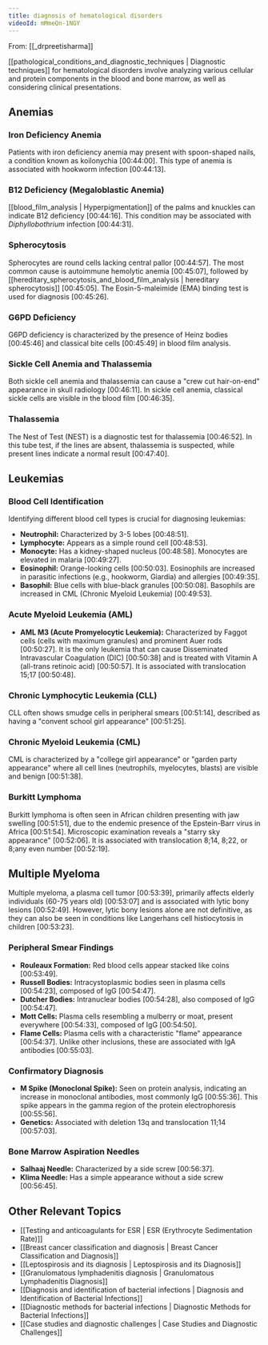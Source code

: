 ```yaml
---
title: diagnosis of hematological disorders
videoId: mMmeQn-1NGY
---
```


From: [[_drpreetisharma]] <br/> 

[[pathological_conditions_and_diagnostic_techniques | Diagnostic techniques]] for hematological disorders involve analyzing various cellular and protein components in the blood and bone marrow, as well as considering clinical presentations.

## Anemias

### Iron Deficiency Anemia
Patients with iron deficiency anemia may present with spoon-shaped nails, a condition known as koilonychia <a class="yt-timestamp" data-t="00:44:00">[00:44:00]</a>. This type of anemia is associated with hookworm infection <a class="yt-timestamp" data-t="00:44:13">[00:44:13]</a>.

### B12 Deficiency (Megaloblastic Anemia)
[[blood_film_analysis | Hyperpigmentation]] of the palms and knuckles can indicate B12 deficiency <a class="yt-timestamp" data-t="00:44:16">[00:44:16]</a>. This condition may be associated with *Diphyllobothrium* infection <a class="yt-timestamp" data-t="00:44:31">[00:44:31]</a>.

### Spherocytosis
Spherocytes are round cells lacking central pallor <a class="yt-timestamp" data-t="00:44:57">[00:44:57]</a>. The most common cause is autoimmune hemolytic anemia <a class="yt-timestamp" data-t="00:45:07">[00:45:07]</a>, followed by [[hereditary_spherocytosis_and_blood_film_analysis | hereditary spherocytosis]] <a class="yt-timestamp" data-t="00:45:05">[00:45:05]</a>. The Eosin-5-maleimide (EMA) binding test is used for diagnosis <a class="yt-timestamp" data-t="00:45:26">[00:45:26]</a>.

### G6PD Deficiency
G6PD deficiency is characterized by the presence of Heinz bodies <a class="yt-timestamp" data-t="00:45:46">[00:45:46]</a> and classical bite cells <a class="yt-timestamp" data-t="00:45:49">[00:45:49]</a> in blood film analysis.

### Sickle Cell Anemia and Thalassemia
Both sickle cell anemia and thalassemia can cause a "crew cut hair-on-end" appearance in skull radiology <a class="yt-timestamp" data-t="00:46:11">[00:46:11]</a>. In sickle cell anemia, classical sickle cells are visible in the blood film <a class="yt-timestamp" data-t="00:46:35">[00:46:35]</a>.

### Thalassemia
The Nest of Test (NEST) is a diagnostic test for thalassemia <a class="yt-timestamp" data-t="00:46:52">[00:46:52]</a>. In this tube test, if the lines are absent, thalassemia is suspected, while present lines indicate a normal result <a class="yt-timestamp" data-t="00:47:40">[00:47:40]</a>.

## Leukemias

### Blood Cell Identification
Identifying different blood cell types is crucial for diagnosing leukemias:
*   **Neutrophil:** Characterized by 3-5 lobes <a class="yt-timestamp" data-t="00:48:51">[00:48:51]</a>.
*   **Lymphocyte:** Appears as a simple round cell <a class="yt-timestamp" data-t="00:48:53">[00:48:53]</a>.
*   **Monocyte:** Has a kidney-shaped nucleus <a class="yt-timestamp" data-t="00:48:58">[00:48:58]</a>. Monocytes are elevated in malaria <a class="yt-timestamp" data-t="00:49:27">[00:49:27]</a>.
*   **Eosinophil:** Orange-looking cells <a class="yt-timestamp" data-t="00:50:03">[00:50:03]</a>. Eosinophils are increased in parasitic infections (e.g., hookworm, Giardia) and allergies <a class="yt-timestamp" data-t="00:49:35">[00:49:35]</a>.
*   **Basophil:** Blue cells with blue-black granules <a class="yt-timestamp" data-t="00:50:08">[00:50:08]</a>. Basophils are increased in CML (Chronic Myeloid Leukemia) <a class="yt-timestamp" data-t="00:49:53">[00:49:53]</a>.

### Acute Myeloid Leukemia (AML)
*   **AML M3 (Acute Promyelocytic Leukemia):** Characterized by Faggot cells (cells with maximum granules) and prominent Auer rods <a class="yt-timestamp" data-t="00:50:27">[00:50:27]</a>. It is the only leukemia that can cause Disseminated Intravascular Coagulation (DIC) <a class="yt-timestamp" data-t="00:50:38">[00:50:38]</a> and is treated with Vitamin A (all-trans retinoic acid) <a class="yt-timestamp" data-t="00:50:57">[00:50:57]</a>. It is associated with translocation 15;17 <a class="yt-timestamp" data-t="00:50:48">[00:50:48]</a>.

### Chronic Lymphocytic Leukemia (CLL)
CLL often shows smudge cells in peripheral smears <a class="yt-timestamp" data-t="00:51:14">[00:51:14]</a>, described as having a "convent school girl appearance" <a class="yt-timestamp" data-t="00:51:25">[00:51:25]</a>.

### Chronic Myeloid Leukemia (CML)
CML is characterized by a "college girl appearance" or "garden party appearance" where all cell lines (neutrophils, myelocytes, blasts) are visible and benign <a class="yt-timestamp" data-t="00:51:38">[00:51:38]</a>.

### Burkitt Lymphoma
Burkitt lymphoma is often seen in African children presenting with jaw swelling <a class="yt-timestamp" data-t="00:51:51">[00:51:51]</a>, due to the endemic presence of the Epstein-Barr virus in Africa <a class="yt-timestamp" data-t="00:51:54">[00:51:54]</a>. Microscopic examination reveals a "starry sky appearance" <a class="yt-timestamp" data-t="00:52:06">[00:52:06]</a>. It is associated with translocation 8;14, 8;22, or 8;any even number <a class="yt-timestamp" data-t="00:52:19">[00:52:19]</a>.

## Multiple Myeloma
Multiple myeloma, a plasma cell tumor <a class="yt-timestamp" data-t="00:53:39">[00:53:39]</a>, primarily affects elderly individuals (60-75 years old) <a class="yt-timestamp" data-t="00:53:07">[00:53:07]</a> and is associated with lytic bony lesions <a class="yt-timestamp" data-t="00:52:49">[00:52:49]</a>. However, lytic bony lesions alone are not definitive, as they can also be seen in conditions like Langerhans cell histiocytosis in children <a class="yt-timestamp" data-t="00:53:23">[00:53:23]</a>.

### Peripheral Smear Findings
*   **Rouleaux Formation:** Red blood cells appear stacked like coins <a class="yt-timestamp" data-t="00:53:49">[00:53:49]</a>.
*   **Russell Bodies:** Intracystoplasmic bodies seen in plasma cells <a class="yt-timestamp" data-t="00:54:23">[00:54:23]</a>, composed of IgG <a class="yt-timestamp" data-t="00:54:47">[00:54:47]</a>.
*   **Dutcher Bodies:** Intranuclear bodies <a class="yt-timestamp" data-t="00:54:28">[00:54:28]</a>, also composed of IgG <a class="yt-timestamp" data-t="00:54:47">[00:54:47]</a>.
*   **Mott Cells:** Plasma cells resembling a mulberry or moat, present everywhere <a class="yt-timestamp" data-t="00:54:33">[00:54:33]</a>, composed of IgG <a class="yt-timestamp" data-t="00:54:50">[00:54:50]</a>.
*   **Flame Cells:** Plasma cells with a characteristic "flame" appearance <a class="yt-timestamp" data-t="00:54:37">[00:54:37]</a>. Unlike other inclusions, these are associated with IgA antibodies <a class="yt-timestamp" data-t="00:55:03">[00:55:03]</a>.

### Confirmatory Diagnosis
*   **M Spike (Monoclonal Spike):** Seen on protein analysis, indicating an increase in monoclonal antibodies, most commonly IgG <a class="yt-timestamp" data-t="00:55:36">[00:55:36]</a>. This spike appears in the gamma region of the protein electrophoresis <a class="yt-timestamp" data-t="00:55:56">[00:55:56]</a>.
*   **Genetics:** Associated with deletion 13q and translocation 11;14 <a class="yt-timestamp" data-t="00:57:03">[00:57:03]</a>.

### Bone Marrow Aspiration Needles
*   **Salhaaj Needle:** Characterized by a side screw <a class="yt-timestamp" data-t="00:56:37">[00:56:37]</a>.
*   **Klima Needle:** Has a simple appearance without a side screw <a class="yt-timestamp" data-t="00:56:45">[00:56:45]</a>.

## Other Relevant Topics
*   [[Testing and anticoagulants for ESR | ESR (Erythrocyte Sedimentation Rate)]]
*   [[Breast cancer classification and diagnosis | Breast Cancer Classification and Diagnosis]]
*   [[Leptospirosis and its diagnosis | Leptospirosis and its Diagnosis]]
*   [[Granulomatous lymphadenitis diagnosis | Granulomatous Lymphadenitis Diagnosis]]
*   [[Diagnosis and identification of bacterial infections | Diagnosis and Identification of Bacterial Infections]]
*   [[Diagnostic methods for bacterial infections | Diagnostic Methods for Bacterial Infections]]
*   [[Case studies and diagnostic challenges | Case Studies and Diagnostic Challenges]]
